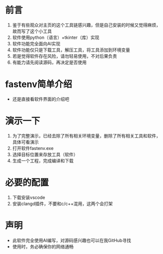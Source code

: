 # 前言
1. 鉴于有些观众对主页的这个工具链感兴趣，但是自己安装的时候又觉得麻烦，故而写了这个小工具
2. 软件使用python（语言）+tkinter（库）实现
3. 软件功能完全面向AI实现
4. 软件功能仅只是下载工具，解压工具，将工具添加到环境变量
5. 若是觉得软件存在风险，请勿轻易使用，不对后果负责
6. 有能力请先阅读源码，再决定是否使用
# fastenv简单介绍
- 还是直接看软件界面的介绍吧
# 演示一下
1. 为了完整演示，已经去除了所有相关环境变量，删除了所有相关工具和软件，具体可看演示
2. 打开软件fastenv.exe
3. 选择目标位置来存放工具（软件）
4. 生成一个工程，完成编译和下载
# 必要的配置
1. 下载安装vscode
2. 安装clangd插件，不要和c/c++混用，这两个会打架
# 声明
- 此软件完全使用AI编写，对源码感兴趣也可以在我GitHub寻找
- 使用时，务必确保你的网络通畅